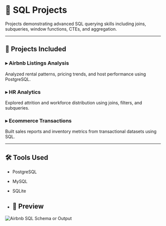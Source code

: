 # 🧮 SQL Projects

Projects demonstrating advanced SQL querying skills including joins, subqueries, window functions, CTEs, and aggregation.

---

## 📌 Projects Included

### ▸ Airbnb Listings Analysis  
Analyzed rental patterns, pricing trends, and host performance using PostgreSQL.

### ▸ HR Analytics  
Explored attrition and workforce distribution using joins, filters, and subqueries.

### ▸ Ecommerce Transactions  
Built sales reports and inventory metrics from transactional datasets using SQL.

---

## 🛠 Tools Used
- PostgreSQL
- MySQL
- SQLite

- ## 📸 Preview
![Airbnb SQL Schema or Output](../../assets/airbnb_query_diagram.png)

